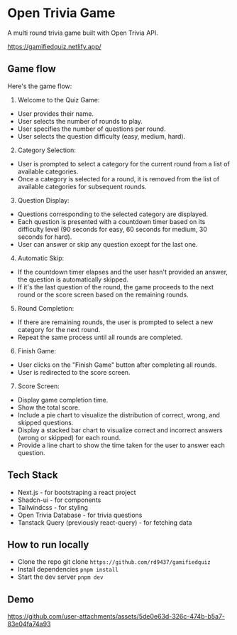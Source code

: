 # Open Trivia Game
A multi round trivia game built with Open Trivia API.

https://gamifiedquiz.netlify.app/

## Game flow
Here's the game flow:

1. Welcome to the Quiz Game:

- User provides their name.
- User selects the number of rounds to play.
- User specifies the number of questions per round.
- User selects the question difficulty (easy, medium, hard).

2. Category Selection:

- User is prompted to select a category for the current round from a list of available categories.
- Once a category is selected for a round, it is removed from the list of available categories for subsequent rounds.

3. Question Display:

- Questions corresponding to the selected category are displayed.
- Each question is presented with a countdown timer based on its difficulty level (90 seconds for easy, 60 seconds for medium, 30 seconds for hard).
- User can answer or skip any question except for the last one.

4. Automatic Skip:

- If the countdown timer elapses and the user hasn't provided an answer, the question is automatically skipped.
- If it's the last question of the round, the game proceeds to the next round or the score screen based on the remaining rounds.

5. Round Completion:

- If there are remaining rounds, the user is prompted to select a new category for the next round.
- Repeat the same process until all rounds are completed.

6. Finish Game:

- User clicks on the "Finish Game" button after completing all rounds.
- User is redirected to the score screen.

7. Score Screen:

- Display game completion time.
- Show the total score.
- Include a pie chart to visualize the distribution of correct, wrong, and skipped questions.
- Display a stacked bar chart to visualize correct and incorrect answers (wrong or skipped) for each round.
- Provide a line chart to show the time taken for the user to answer each question.

## Tech Stack
- Next.js - for bootstraping a react project
- Shadcn-ui - for components
- Tailwindcss - for styling
- Open Trivia Database - for trivia questions
- Tanstack Query (previously react-query) - for fetching data

## How to run locally

- Clone the repo git clone ```https://github.com/rd9437/gamifiedquiz```
- Install dependencies ```pnpm install```
- Start the dev server ```pnpm dev```

## Demo

https://github.com/user-attachments/assets/5de0e63d-326c-474b-b5a7-83e04fa74a93


